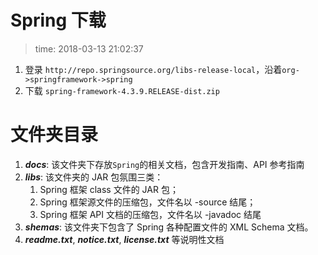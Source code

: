# Spring 下载
>time: 2018-03-13 21:02:37

1. 登录 `http://repo.springsource.org/libs-release-local`，沿着`org->springframework->spring`
1. 下载 `spring-framework-4.3.9.RELEASE-dist.zip`

# 文件夹目录
1. ***docs***: 该文件夹下存放`Spring`的相关文档，包含开发指南、API 参考指南
2. ***libs***: 该文件夹的 JAR 包氛围三类：
    1. Spring 框架 class 文件的 JAR 包； 
    2. Spring 框架源文件的压缩包，文件名以 -source 结尾； 
    3. Spring 框架 API 文档的压缩包，文件名以 -javadoc 结尾
3. ***shemas***: 该文件夹下包含了 Spring 各种配置文件的 XML Schema 文档。
4. ***readme.txt***, ***notice.txt***, ***license.txt*** 等说明性文档
